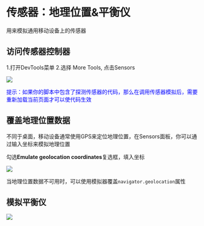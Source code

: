 # 传感器：地理位置&平衡仪
用来模拟通用移动设备上的传感器

## 访问传感器控制器
1.打开DevTools菜单
2.选择 More Tools, 点击Sensors

![](https://developers.google.com/web/tools/chrome-devtools/device-mode/imgs/navigate-to-sensors.png)

<font color=blue>提示：如果你的脚本中包含了探测传感器的代码，那么在调用传感器模拟后，需要重新加载当前页面才可以使代码生效</font>

## 覆盖地理位置数据
不同于桌面，移动设备通常使用GPS来定位地理位置，在Sensors面板，你可以通过输入坐标来模拟地理位置

勾选**Emulate geolocation coordinates**复选框，填入坐标

![](https://developers.google.com/web/tools/chrome-devtools/device-mode/imgs/emulation-drawer-geolocation.png)

当地理位置数据不可用时，可以使用模拟器覆盖```navigator.geolocation```属性

## 模拟平衡仪
![](https://developers.google.com/web/tools/chrome-devtools/device-mode/imgs/emulation-drawer-accelerometer.png)